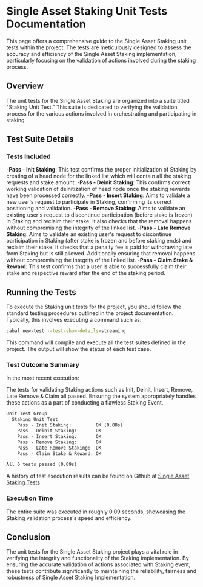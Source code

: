 # Single Asset Staking Unit Tests Documentation

This page offers a comprehensive guide to the Single Asset Staking unit tests within the project. The tests are meticulously designed to assess the accuracy and efficiency of the Single Asset Staking implementation, particularly focusing on the validation of actions involved during the staking  process.

## Overview

The unit tests for the Single Asset Staking are organized into a suite titled "Staking Unit Test." This suite is dedicated to verifying the validation process for the various actions involved in orchestrating and participating in staking.

## Test Suite Details

### Tests Included

-**Pass - Init Staking**: This test confirms the proper initialization of Staking by creating of a head node for the linked list which will contain all the staking requests and stake  amount.
-**Pass - Deinit Staking**: This confirms correct working validation of deinitization of head node once the staking rewards have been processed correctly.
-**Pass - Insert Staking**: Aims to validate a new user's request to participate in Staking, confirming its correct positioning and validation.
-**Pass - Remove Staking**: Aims to validate an existing user's request to discontinue participation (before stake is frozen) in Staking and reclaim their stake. It also checks that the removal happens without compromising the integrity of the linked list.
-**Pass - Late Remove Staking**: Aims to validate an existing user's request to discontinue participation in Staking (after stake is frozen and before staking ends) and reclaim their stake. It checks that a penalty fee is paid for withdrawing late from Staking but is still allowed. Additionally ensuring that removal happens without compromising the integrity of the linked list.
-**Pass - Claim Stake & Reward**: This test confirms that a user is able to successfully claim their stake and respective reward after the end of the staking period.

## Running the Tests

To execute the Staking unit tests for the project, you should follow the standard testing procedures outlined in the project documentation. Typically, this involves executing a command such as:

```sh
cabal new-test --test-show-details=streaming
```

This command will compile and execute all the test suites defined in the project. The output will show the status of each test case.

### Test Outcome Summary

In the most recent execution:

The tests for validating Staking actions such as Init, Deinit, Insert, Remove, Late Remove & Claim all passed. Ensuring the system appropriately handles these actions as a part of conducting a flawless Staking Event.

```markdown
Unit Test Group
  Staking Unit Test
    Pass - Init Staking:         OK (0.08s)
    Pass - Deinit Staking:       OK
    Pass - Insert Staking:       OK
    Pass - Remove Staking:       OK
    Pass - Late Remove Staking:  OK
    Pass - Claim Stake & Reward: OK

All 6 tests passed (0.09s)
```

A history of test execution results can be found on Github at [Single Asset Staking Tests](https://github.com/Anastasia-Labs/single-asset-staking/actions)

### Execution Time

The entire suite was executed in roughly 0.09 seconds, showcasing the Staking validation process's speed and efficiency.

## Conclusion

The unit tests for the Single Asset Staking project plays a vital role in verifying the integrity and functionality of the Staking implementation. By ensuring the accurate validation of actions associated with Staking event, these tests contribute significantly to maintaining the reliability, fairness and robustness of Single Asset Staking Implementation.